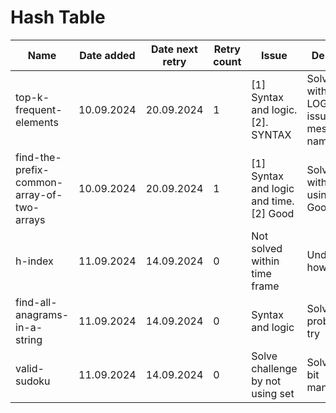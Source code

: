 # Hash Table

| Name                                       | Date added | Date next retry | Retry count | Issue                                   | Description                                         |
|--------------------------------------------|------------|-----------------|-------------|-----------------------------------------|-----------------------------------------------------|
| top-k-frequent-elements                    | 10.09.2024 | 20.09.2024      | 1           | [1] Syntax and logic. [2]. SYNTAX       | Solved without LOGIC issues. But messed up namings. |
| find-the-prefix-common-array-of-two-arrays | 10.09.2024 | 20.09.2024      | 1           | [1] Syntax and logic and time. [2] Good | Solved without set using array. Good, 1 try.        |
| h-index                                    | 11.09.2024 | 14.09.2024      | 0           | Not solved within time frame            | Understand how to solve                             |
| find-all-anagrams-in-a-string              | 11.09.2024 | 14.09.2024      | 0           | Syntax and logic                        | Solve the problem 1st try                           |
| valid-sudoku                               | 11.09.2024 | 14.09.2024      | 0           | Solve challenge by not using set        | Solve using bit manipulations                       |
